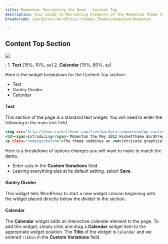 ```yaml
---
title: Momentum: Recreating the Demo - Content Top
description: Your Guide to Recreating Elements of the Momentum Theme for WordPress
breadcrumb: /wordpress:WordPress/!themes:Themes/momentum:Momentum

---
```


Content Top Section
-----

![][demo1]

:   1. **Text** [15%, 10%, se]
    2. **Calendar** [15%, 60%, se]

Here is the widget breakdown for the Content Top section:

* Text
* Gantry Divider
* Calendar

#### Text

This section of the page is a standard text widget. You will need to enter the following in the main text field.

~~~ .html
<img src="http://demo.rockettheme.com/live/wordpress/momentum/wp-content/rockettheme/rt_momentum_wp/frontpage/fp-sample-image.jpg" width="350" height="210" alt="Image">
<h3><span>Introducing</span> Momentum the May 2012 RocketTheme WordPress Theme Release</h3>
<p class="nomarginbottom">The theme combines an <em>intricate graphical design</em> with the intuitive dynamics of <strong>RokGallery</strong> or RokStories, providing for a full scale <strong>background image</strong>, rotatable and configurable via the widget, RokGallery and Gantry <strong>administrative</strong> interfaces.</p>
~~~

Here is a breakdown of options changes you will want to make to match the demo.

* Enter `wide` in the **Custom Variations** field.
* Leaving everything else at its default setting, select **Save**.

#### Gantry Divider

This widget tells WordPress to start a new widget column beginning with the widget placed directly below the divider in the section.

#### Calendar

The **Calendar** widget adds an interactive calendar element to the page. To add this widget, simply click and drag a **Calendar** widget item to the appropriate widget position. The **Title** of the widget is `Calendar` and we entered `ribbon` in the **Custom Variations** field.

[roksprocket]: ../../plugins/roksprocket/
[demo1]: assets/demo_2.jpeg
